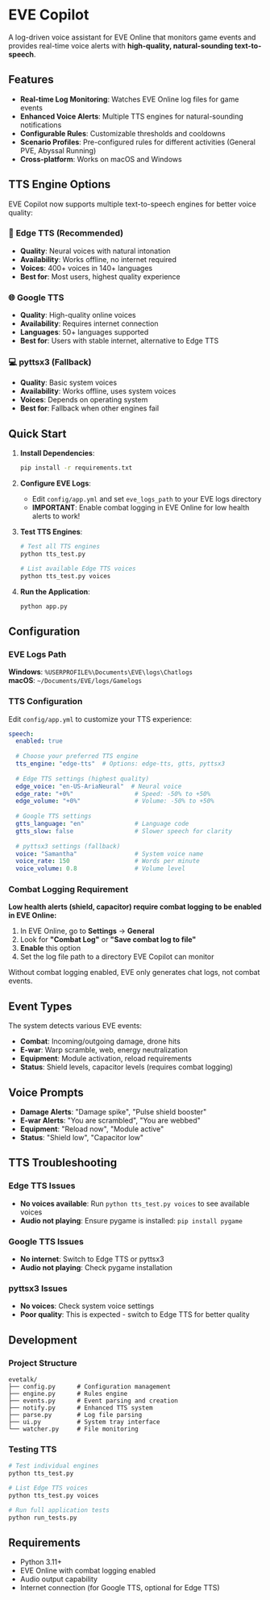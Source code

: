 # EVE Copilot

A log-driven voice assistant for EVE Online that monitors game events and provides real-time voice alerts with **high-quality, natural-sounding text-to-speech**.

## Features

- **Real-time Log Monitoring**: Watches EVE Online log files for game events
- **Enhanced Voice Alerts**: Multiple TTS engines for natural-sounding notifications
- **Configurable Rules**: Customizable thresholds and cooldowns
- **Scenario Profiles**: Pre-configured rules for different activities (General PVE, Abyssal Running)
- **Cross-platform**: Works on macOS and Windows

## TTS Engine Options

EVE Copilot now supports multiple text-to-speech engines for better voice quality:

### 🎯 **Edge TTS (Recommended)**
- **Quality**: Neural voices with natural intonation
- **Availability**: Works offline, no internet required
- **Voices**: 400+ voices in 140+ languages
- **Best for**: Most users, highest quality experience

### 🌐 **Google TTS**
- **Quality**: High-quality online voices
- **Availability**: Requires internet connection
- **Languages**: 50+ languages supported
- **Best for**: Users with stable internet, alternative to Edge TTS

### 💻 **pyttsx3 (Fallback)**
- **Quality**: Basic system voices
- **Availability**: Works offline, uses system voices
- **Voices**: Depends on operating system
- **Best for**: Fallback when other engines fail

## Quick Start

1. **Install Dependencies**:
   ```bash
   pip install -r requirements.txt
   ```

2. **Configure EVE Logs**:
   - Edit `config/app.yml` and set `eve_logs_path` to your EVE logs directory
   - **IMPORTANT**: Enable combat logging in EVE Online for low health alerts to work!

3. **Test TTS Engines**:
   ```bash
   # Test all TTS engines
   python tts_test.py
   
   # List available Edge TTS voices
   python tts_test.py voices
   ```

4. **Run the Application**:
   ```bash
   python app.py
   ```

## Configuration

### EVE Logs Path

**Windows**: `%USERPROFILE%\Documents\EVE\logs\Chatlogs`  
**macOS**: `~/Documents/EVE/logs/Gamelogs`

### TTS Configuration

Edit `config/app.yml` to customize your TTS experience:

```yaml
speech:
  enabled: true
  
  # Choose your preferred TTS engine
  tts_engine: "edge-tts"  # Options: edge-tts, gtts, pyttsx3
  
  # Edge TTS settings (highest quality)
  edge_voice: "en-US-AriaNeural"  # Neural voice
  edge_rate: "+0%"                 # Speed: -50% to +50%
  edge_volume: "+0%"               # Volume: -50% to +50%
  
  # Google TTS settings
  gtts_language: "en"              # Language code
  gtts_slow: false                 # Slower speech for clarity
  
  # pyttsx3 settings (fallback)
  voice: "Samantha"                # System voice name
  voice_rate: 150                  # Words per minute
  voice_volume: 0.8                # Volume level
```

### Combat Logging Requirement

**Low health alerts (shield, capacitor) require combat logging to be enabled in EVE Online:**

1. In EVE Online, go to **Settings** → **General**
2. Look for **"Combat Log"** or **"Save combat log to file"**
3. **Enable** this option
4. Set the log file path to a directory EVE Copilot can monitor

Without combat logging enabled, EVE only generates chat logs, not combat events.

## Event Types

The system detects various EVE events:

- **Combat**: Incoming/outgoing damage, drone hits
- **E-war**: Warp scramble, web, energy neutralization
- **Equipment**: Module activation, reload requirements
- **Status**: Shield levels, capacitor levels (requires combat logging)

## Voice Prompts

- **Damage Alerts**: "Damage spike", "Pulse shield booster"
- **E-war Alerts**: "You are scrambled", "You are webbed"
- **Equipment**: "Reload now", "Module active"
- **Status**: "Shield low", "Capacitor low"

## TTS Troubleshooting

### Edge TTS Issues
- **No voices available**: Run `python tts_test.py voices` to see available voices
- **Audio not playing**: Ensure pygame is installed: `pip install pygame`

### Google TTS Issues
- **No internet**: Switch to Edge TTS or pyttsx3
- **Audio not playing**: Check pygame installation

### pyttsx3 Issues
- **No voices**: Check system voice settings
- **Poor quality**: This is expected - switch to Edge TTS for better quality

## Development

### Project Structure

```
evetalk/
├── config.py      # Configuration management
├── engine.py      # Rules engine
├── events.py      # Event parsing and creation
├── notify.py      # Enhanced TTS system
├── parse.py       # Log file parsing
├── ui.py          # System tray interface
└── watcher.py     # File monitoring
```

### Testing TTS

```bash
# Test individual engines
python tts_test.py

# List Edge TTS voices
python tts_test.py voices

# Run full application tests
python run_tests.py
```

## Requirements

- Python 3.11+
- EVE Online with combat logging enabled
- Audio output capability
- Internet connection (for Google TTS, optional for Edge TTS)
